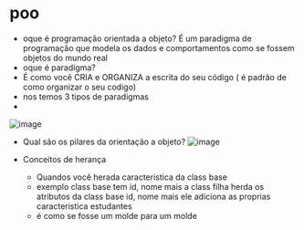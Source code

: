 # poo
- oque é programação orientada a objeto?
É um paradigma de programação que modela os dados e comportamentos como se fossem objetos do mundo real 
- oque é paradigma?
- É como você CRIA e ORGANIZA a escrita do seu código ( é padrão de como organizar o seu codigo)
- nos temos 3 tipos de paradigmas
- 

![image](https://github.com/user-attachments/assets/8864cbc3-93d2-446a-8fef-50acb5ce6512)

* Qual são os pilares da orientação a objeto?
![image](https://github.com/user-attachments/assets/e46e04a9-862a-471b-8d5a-a8468c1a00c0)

* Conceitos de herança
  - Quandos você herada caracteristica da class base
  - exemplo class base tem id, nome mais a class filha herda os atributos da class base id, nome mais ele adiciona as proprias caracteristica estudantes
  - é como se fosse um molde para um molde 

